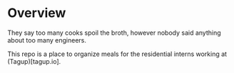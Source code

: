 # Overview
They say too many cooks spoil the broth, however nobody said anything about too
many engineers.

This repo is a place to organize meals for the residential interns working at
(Tagup)[tagup.io].  
